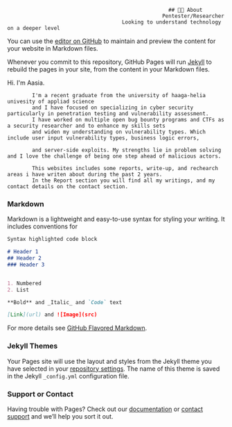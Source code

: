                                                         ## 👨‍💻 About
                                                      Pentester/Researcher
                                         Looking to understand technology on a deeper level 
                                          


You can use the [editor on GitHub](https://github.com/alicaz/alicaz.github.io/edit/main/README.md) to maintain and preview the content for your website in Markdown files.

Whenever you commit to this repository, GitHub Pages will run [Jekyll](https://jekyllrb.com/) to rebuild the pages in your site, from the content in your Markdown files.

Hi. I'm Aasia.
       
            I'm a recent graduate from the university of haaga-helia univesity of appliad science
            and I have focused on specializing in cyber security particularly in penetration testing and vulnerability assessment. 
            I have worked on multiple open bug bounty programs and CTFs as a security researcher and to enhance my skills sets 
            and widen my understanding on vulnerability types. Which include user input vulnerability types, business logic errors, 
            
            and server-side exploits. My strengths lie in problem solving and I love the challenge of being one step ahead of malicious actors. 
           
            This websites includes some reports, write-up, and rechearch areas i have writen about during the past 2 years.
            In the Report section you will find all my writings, and my contact details on the contact section.

### Markdown

Markdown is a lightweight and easy-to-use syntax for styling your writing. It includes conventions for

```markdown
Syntax highlighted code block

# Header 1
## Header 2
### Header 3


1. Numbered
2. List

**Bold** and _Italic_ and `Code` text

[Link](url) and ![Image](src)
```

For more details see [GitHub Flavored Markdown](https://guides.github.com/features/mastering-markdown/).

### Jekyll Themes

Your Pages site will use the layout and styles from the Jekyll theme you have selected in your [repository settings](https://github.com/alicaz/alicaz.github.io/settings/pages). The name of this theme is saved in the Jekyll `_config.yml` configuration file.

### Support or Contact

Having trouble with Pages? Check out our [documentation](https://docs.github.com/categories/github-pages-basics/) or [contact support](https://support.github.com/contact) and we’ll help you sort it out.
